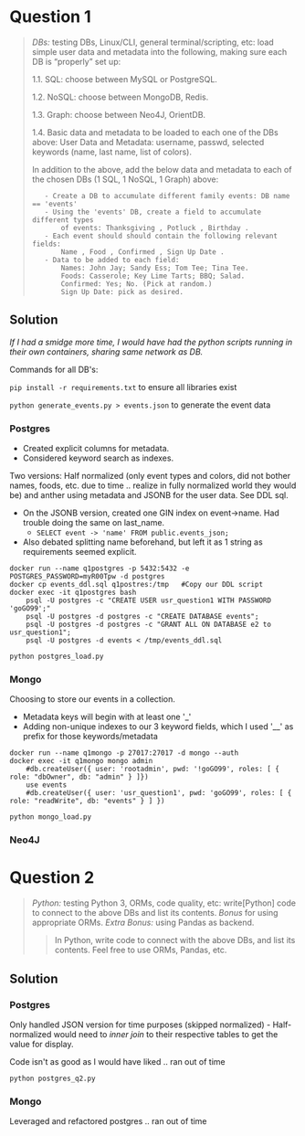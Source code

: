 # Question 1

> *DBs:* testing DBs, Linux/CLI, general terminal/scripting, etc: load simple user data and metadata into the following, making sure each DB is “properly” set up:
>
>   1.1. SQL: choose between MySQL or PostgreSQL.
>
>   1.2. NoSQL: choose between MongoDB, Redis.
>
>   1.3. Graph: choose between Neo4J, OrientDB.
>
>   1.4. Basic data and metadata to be loaded to each one of the DBs above: User Data and Metadata: username, passwd, selected keywords (name, last name, list of colors).
>
>   In addition to the above, add the below data and metadata to each of the chosen DBs (1 SQL, 1 NoSQL, 1 Graph) above:
>
>        - Create a DB to accumulate different family events: DB name == 'events'
>        - Using the 'events' DB, create a field to accumulate different types
>            of events: Thanksgiving , Potluck , Birthday .
>        - Each event should should contain the following relevant fields:
>            Name , Food , Confirmed , Sign Up Date .
>        - Data to be added to each field:
>            Names: John Jay; Sandy Ess; Tom Tee; Tina Tee.
>            Foods: Casserole; Key Lime Tarts; BBQ; Salad.
>            Confirmed: Yes; No. (Pick at random.)
>            Sign Up Date: pick as desired.

## Solution

*If I had a smidge more time, I would have had the python scripts running in their own containers, sharing same network as DB.*

Commands for all DB's:

```pip install -r requirements.txt``` to ensure all libraries exist 

```python generate_events.py > events.json``` to generate the event data

### Postgres

- Created explicit columns for metadata.
- Considered keyword search as indexes.

Two versions: Half normalized (only event types and colors, did not bother names, foods, etc. due to time .. realize in fully normalized world they would be) and anther using metadata and JSONB for the user data. See DDL sql.

  - On the JSONB version, created one GIN index on event->name. Had trouble doing the same on last_name.
    - ```SELECT event -> 'name' FROM public.events_json;```
  - Also debated splitting name beforehand, but left it as 1 string as requirements seemed explicit.

```
docker run --name q1postgres -p 5432:5432 -e POSTGRES_PASSWORD=myR00Tpw -d postgres
docker cp events_ddl.sql q1postres:/tmp   #Copy our DDL script
docker exec -it q1postgres bash
    psql -U postgres -c "CREATE USER usr_question1 WITH PASSWORD 'goGO99';"
    psql -U postgres -d postgres -c "CREATE DATABASE events";
    psql -U postgres -d postgres -c "GRANT ALL ON DATABASE e2 to usr_question1";
    psql -U postgres -d events < /tmp/events_ddl.sql

python postgres_load.py
```

### Mongo

Choosing to store our events in a collection.

- Metadata keys will begin with at least one '_'
- Adding non-unique indexes to our 3 keyword fields, which I used '__' as prefix for those keywords/metadata

```
docker run --name q1mongo -p 27017:27017 -d mongo --auth
docker exec -it q1mongo mongo admin
    #db.createUser({ user: 'rootadmin', pwd: '!goGO99', roles: [ { role: "dbOwner", db: "admin" } ]})
    use events
    #db.createUser({ user: 'usr_question1', pwd: 'goGO99', roles: [ { role: "readWrite", db: "events" } ] })

python mongo_load.py
```

### Neo4J


# Question 2

> *Python:* testing Python 3, ORMs, code quality, etc: write ​[Python] ​code to connect to the above DBs and list its contents.
>   *Bonus* for using appropriate ORMs.
>   *Extra Bonus:* using Pandas as backend.
> > In Python, write code to connect with the above DBs, and list its contents. Feel free to use ORMs, Pandas, etc.

## Solution

### Postgres

Only handled JSON version for time purposes (skipped normalized)
    - Half-normalized would need to *inner join* to their respective tables to get the value for display.

Code isn't as good as I would have liked .. ran out of time

```
python postgres_q2.py
```

### Mongo

Leveraged and refactored postgres .. ran out of time
